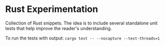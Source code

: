 # Rust Experimentation

Collection of Rust snippets. The idea is to include several standalone unit tests that help improve the reader's understanding.

To run the tests with output: `cargo test -- --nocapture --test-threads=1`
